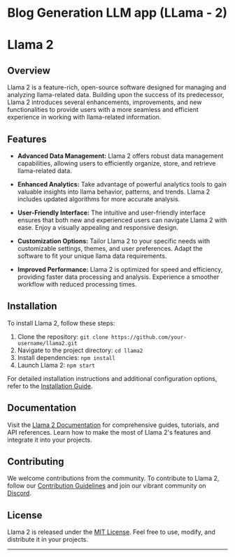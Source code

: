 # Blog Generation LLM app (LLama - 2)

# Llama 2

## Overview

Llama 2 is a feature-rich, open-source software designed for managing and analyzing llama-related data. Building upon the success of its predecessor, Llama 2 introduces several enhancements, improvements, and new functionalities to provide users with a more seamless and efficient experience in working with llama-related information.

## Features

- **Advanced Data Management:** Llama 2 offers robust data management capabilities, allowing users to efficiently organize, store, and retrieve llama-related data.

- **Enhanced Analytics:** Take advantage of powerful analytics tools to gain valuable insights into llama behavior, patterns, and trends. Llama 2 includes updated algorithms for more accurate analysis.

- **User-Friendly Interface:** The intuitive and user-friendly interface ensures that both new and experienced users can navigate Llama 2 with ease. Enjoy a visually appealing and responsive design.

- **Customization Options:** Tailor Llama 2 to your specific needs with customizable settings, themes, and user preferences. Adapt the software to fit your unique llama data requirements.

- **Improved Performance:** Llama 2 is optimized for speed and efficiency, providing faster data processing and analysis. Experience a smoother workflow with reduced processing times.

## Installation

To install Llama 2, follow these steps:

1. Clone the repository: `git clone https://github.com/your-username/llama2.git`
2. Navigate to the project directory: `cd llama2`
3. Install dependencies: `npm install`
4. Launch Llama 2: `npm start`

For detailed installation instructions and additional configuration options, refer to the [Installation Guide](docs/installation.md).

## Documentation

Visit the [Llama 2 Documentation](docs/) for comprehensive guides, tutorials, and API references. Learn how to make the most of Llama 2's features and integrate it into your projects.

## Contributing

We welcome contributions from the community. To contribute to Llama 2, follow our [Contribution Guidelines](CONTRIBUTING.md) and join our vibrant community on [Discord](https://discord.gg/llama2).

## License

Llama 2 is released under the [MIT License](LICENSE). Feel free to use, modify, and distribute it in your projects.

---


